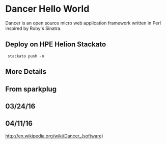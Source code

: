 # Dancer Hello World

Dancer is an open source micro web application framework written in Perl inspired by Ruby's Sinatra.

## Deploy on HPE Helion Stackato

     stackato push -n

## More Details
## From sparkplug
## 03/24/16
## 04/11/16
http://en.wikipedia.org/wiki/Dancer_(software)
